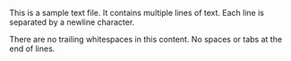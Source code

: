 This is a sample text file.
It contains multiple lines of text.
Each line is separated by a newline character.

There are no trailing whitespaces in this content.
No spaces or tabs at the end of lines.

